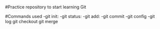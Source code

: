 #Practice repository to start learning Git

#Commands used
-git init:
-git status:
-git add:
-git commit
-git config
-git log
git checkout 
git merge